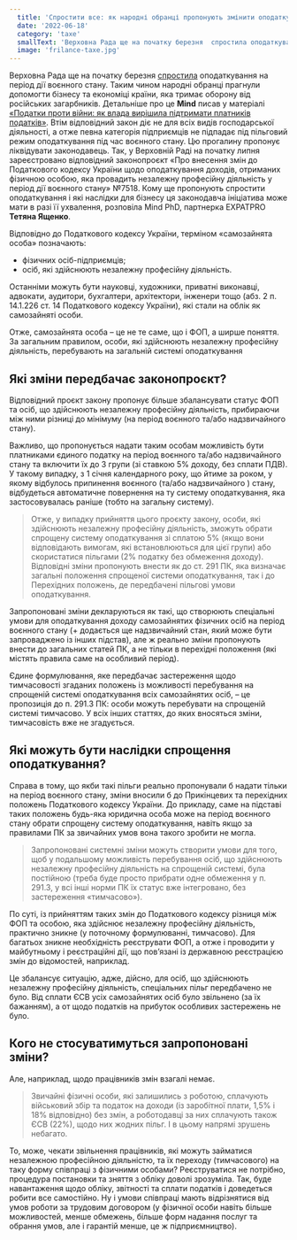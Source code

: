 ```yaml
---
  title: 'Спростити все: як народні обранці пропонують змінити оподаткування самозайнятих осіб'
  date: '2022-06-18'
  category: 'taxe'
  smallText: 'Верховна Рада ще на початку березня  спростила оподаткування на період дії воєнного стану. Таким чином народні обранці прагнули допомогти бізнесу та економіці країни, яка тримає оборону від російських загарбників. Детальніше про це ... '
  image: 'frilance-taxe.jpg'
---
```


Верховна Рада ще на початку березня [спростила](https://mind.ua/news/20237732-verhovna-rada-sprostila-opodatkuvannya-pid-chas-voennogo-stanu-v-ukrayini) оподаткування на період дії воєнного стану. Таким чином народні обранці прагнули допомогти бізнесу та економіці країни, яка тримає оборону від російських загарбників. Детальніше про це __Mind__ писав у матеріалі [«Податки проти війни: як влада вирішила підтримати платників податків»](https://mind.ua/publications/20237845-podatki-proti-vijni-yak-vlada-virishila-pidtrimati-platnikiv-podatkiv). Втім відповідний закон діє не для всіх видів господарської діяльності, а отже певна категорія підприємців не підпадає під пільговий режим оподаткування під час воєнного стану. Цю прогалину пропонує ліквідувати законодавець. Так, у Верховній Раді на початку липня зареєстровано відповідний законопроєкт «Про внесення змін до Податкового кодексу України щодо оподаткування доходів, отриманих фізичною особою, яка провадить незалежну професійну діяльність у період дії воєнного стану» №7518. Кому ще пропонують спростити оподаткування і які наслідки для бізнесу ця законодавча ініціатива може мати в разі її ухвалення, розповіла Mind PhD, партнерка EXPATPRO **Тетяна Ященко**.

Відповідно до Податкового кодексу України, терміном «самозайнята особа» позначають:

* фізичних осіб-підприємців;
* осіб, які здійснюють незалежну професійну діяльність.

Останніми можуть бути науковці, художники, приватні виконавці, адвокати, аудитори, бухгалтери, архітектори, інженери тощо (абз. 2 п. 14.1.226 ст. 14 Податкового кодексу України), які стали на облік як самозайняті особи.

Отже, самозайнята особа – це не те саме, що і ФОП, а ширше поняття. За загальним правилом, особи, які здійснюють незалежну професійну діяльність, перебувають на загальній системі оподаткування

## Які зміни передбачає законопроєкт?

Відповідний проєкт закону пропонує більше збалансувати статус ФОП та осіб, що здійснюють незалежну професійну діяльність, прибираючи між ними різниці до мінімуму (на період воєнного та/або надзвичайного стану).

Важливо, що пропонується надати таким особам можливість бути платниками єдиного податку на період воєнного та/або надзвичайного стану та включити їх до 3 групи (зі ставкою 5% доходу, без сплати ПДВ). У такому випадку, з 1 січня календарного року, що йтиме за роком, у якому відбулось припинення воєнного (та/або надзвичайного ) стану, відбудеться автоматичне повернення на ту систему оподаткування, яка застосовувалась раніше (тобто на загальну систему).

> Отже, у випадку прийняття цього проєкту закону, особи, які здійснюють незалежну професійну діяльність, зможуть обрати спрощену систему оподаткування зі сплатою 5% (якщо вони відповідають вимогам, які встановлюються для цієї групи) або скористатися пільгами (2% податку без обмеження доходу). Відповідні зміни пропонують внести як до ст. 291 ПК, яка визначає загальні положення спрощеної системи оподаткування, так і до Перехідних положень, де передбачені пільгові умови оподаткування.

Запропоновані зміни декларуються як такі, що створюють спеціальні умови для оподаткування доходу самозайнятих фізичних осіб на період воєнного стану (+ додається ще надзвичайний стан, який може бути запроваджено із інших підстав), але ж реально зміни пропонують внести до загальних статей ПК, а не тільки в перехідні положення (які містять правила саме на особливий період).

Єдине формулювання, яке передбачає застереження щодо тимчасовості згаданих положень із можливості перебування на спрощеній системі оподаткування всіх самозайнятих осіб, – це пропозиція до п. 291.3 ПК: особи можуть перебувати на спрощеній системі тимчасово. У всіх інших статтях, до яких вносяться зміни, тимчасовість вже не згадується.

## Які можуть бути наслідки спрощення оподаткування?

Справа в тому, що якби такі пільги реально пропонували б надати тільки на період воєнного стану, зміни вносили б до Прикінцевих та перехідних положень Податкового кодексу України. До прикладу, саме на підставі таких положень будь-яка юридична особа може на період воєнного стану обрати спрощену систему оподаткування, навіть якщо за правилами ПК за звичайних умов вона такого зробити не могла.

> Запропоновані системні зміни можуть створити умови для того, щоб у подальшому можливість перебування осіб, що здійснюють незалежну професійну діяльність на спрощеній системі, була постійною (треба буде просто прибрати одне обмеження у п. 291.3, у всі інші норми ПК їх статус вже інтегровано, без застереження «тимчасово»).

По суті, із прийняттям таких змін до Податкового кодексу різниця між ФОП та особою, яка здійснює незалежну професійну діяльність, практично зникне (у поточному формулюванні, тимчасово). Для багатьох зникне необхідність реєструвати ФОП, а отже і проводити у майбутньому і реєстраційні дії, що пов’язані із державною реєстрацією змін до відомостей, наприклад.

Це збалансує ситуацію, адже, дійсно, для осіб, що здійснюють незалежну професійну діяльність, спеціальних пільг передбачено не було. Від сплати ЄСВ усіх самозайнятих осіб було звільнено (за їх бажанням), а от щодо податків на прибуток особливих застережень не було.

## Кого не стосуватимуться запропоновані зміни?

Але, наприклад, щодо працівників змін взагалі немає.

> Звичайні фізичні особи, які залишились з роботою, сплачують військовий збір та податок на доходи (із заробітної плати, 1,5% і 18% відповідно) без змін, а роботодавці за них сплачують також ЄСВ (22%), щодо них жодних пільг. І в цьому напрямі зрушень небагато.

То, може, чекати звільнення працівників, які можуть займатися незалежною професійною діяльністю, та їх переходу (тимчасового) на таку форму співпраці з фізичними особами? Реєструватися не потрібно, процедура постановки та зняття з обліку доволі зрозуміла. Так, буде навантаження щодо обліку, звітності та сплати податків і доведеться робити все самостійно. Ну і умови співпраці мають відрізнятися від умов роботи за трудовим договором (у фізичної особи навіть більше можливостей, менше обмежень, більше форм надання послуг та обрання умов, але і гарантій менше, це ж підприємництво).
